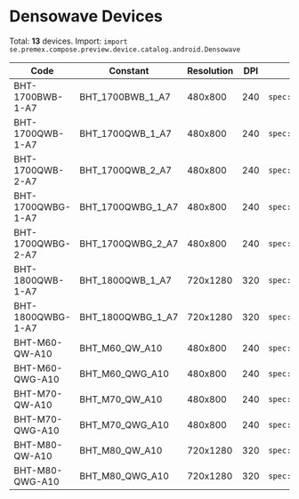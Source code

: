 # Densowave Devices

Total: **13** devices. Import: `import se.premex.compose.preview.device.catalog.android.Densowave`

| Code | Constant | Resolution | DPI | Compose Spec | Preview Usage |
|------|----------|------------|-----|-------------|---------------|
| BHT-1700BWB-1-A7 | BHT_1700BWB_1_A7 | 480x800 | 240 | `spec:width=480px,height=800px,dpi=240` | `@Preview(device = Densowave.BHT_1700BWB_1_A7)` |
| BHT-1700QWB-1-A7 | BHT_1700QWB_1_A7 | 480x800 | 240 | `spec:width=480px,height=800px,dpi=240` | `@Preview(device = Densowave.BHT_1700QWB_1_A7)` |
| BHT-1700QWB-2-A7 | BHT_1700QWB_2_A7 | 480x800 | 240 | `spec:width=480px,height=800px,dpi=240` | `@Preview(device = Densowave.BHT_1700QWB_2_A7)` |
| BHT-1700QWBG-1-A7 | BHT_1700QWBG_1_A7 | 480x800 | 240 | `spec:width=480px,height=800px,dpi=240` | `@Preview(device = Densowave.BHT_1700QWBG_1_A7)` |
| BHT-1700QWBG-2-A7 | BHT_1700QWBG_2_A7 | 480x800 | 240 | `spec:width=480px,height=800px,dpi=240` | `@Preview(device = Densowave.BHT_1700QWBG_2_A7)` |
| BHT-1800QWB-1-A7 | BHT_1800QWB_1_A7 | 720x1280 | 320 | `spec:width=720px,height=1280px,dpi=320` | `@Preview(device = Densowave.BHT_1800QWB_1_A7)` |
| BHT-1800QWBG-1-A7 | BHT_1800QWBG_1_A7 | 720x1280 | 320 | `spec:width=720px,height=1280px,dpi=320` | `@Preview(device = Densowave.BHT_1800QWBG_1_A7)` |
| BHT-M60-QW-A10 | BHT_M60_QW_A10 | 480x800 | 240 | `spec:width=480px,height=800px,dpi=240` | `@Preview(device = Densowave.BHT_M60_QW_A10)` |
| BHT-M60-QWG-A10 | BHT_M60_QWG_A10 | 480x800 | 240 | `spec:width=480px,height=800px,dpi=240` | `@Preview(device = Densowave.BHT_M60_QWG_A10)` |
| BHT-M70-QW-A10 | BHT_M70_QW_A10 | 480x800 | 240 | `spec:width=480px,height=800px,dpi=240` | `@Preview(device = Densowave.BHT_M70_QW_A10)` |
| BHT-M70-QWG-A10 | BHT_M70_QWG_A10 | 480x800 | 240 | `spec:width=480px,height=800px,dpi=240` | `@Preview(device = Densowave.BHT_M70_QWG_A10)` |
| BHT-M80-QW-A10 | BHT_M80_QW_A10 | 720x1280 | 320 | `spec:width=720px,height=1280px,dpi=320` | `@Preview(device = Densowave.BHT_M80_QW_A10)` |
| BHT-M80-QWG-A10 | BHT_M80_QWG_A10 | 720x1280 | 320 | `spec:width=720px,height=1280px,dpi=320` | `@Preview(device = Densowave.BHT_M80_QWG_A10)` |

<!-- Generated automatically. Do not edit manually. -->

